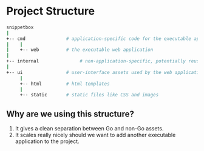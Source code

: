 # Project Structure

```sh
snippetbox
|
+-- cmd               # application-specific code for the executable application(s) in the project
|    |
|    +-- web          # the executable web application
|
+-- internal               # non-application-specific, potentially reusable code like validation helpers and SQL database models for the project
|
+-- ui                # user-interface assets used by the web application
     |
     +-- html         # html templates
     |
     +-- static       # static files like CSS and images
```

## Why are we using this structure?

1. It gives a clean separation between Go and non-Go assets.
2. It scales really nicely should we want to add another executable application to the project.
